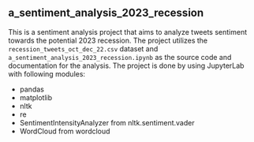 ## a_sentiment_analysis_2023_recession

This is a sentiment analysis project that aims to analyze tweets sentiment towards the potential 2023 recession. The project utilizes the `recession_tweets_oct_dec_22.csv` dataset and `a_sentiment_analysis_2023_recession.ipynb` as the source code and documentation for the analysis. The project is done by using JupyterLab with following modules:
- pandas
- matplotlib
- nltk
- re
- SentimentIntensityAnalyzer from nltk.sentiment.vader
- WordCloud from wordcloud
